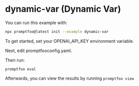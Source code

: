 # dynamic-var (Dynamic Var)

You can run this example with:

```bash
npx promptfoo@latest init --example dynamic-var
```

To get started, set your OPENAI_API_KEY environment variable.

Next, edit promptfooconfig.yaml.

Then run:

```
promptfoo eval
```

Afterwards, you can view the results by running `promptfoo view`
